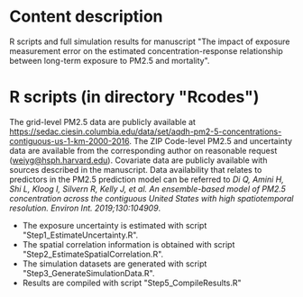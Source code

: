 # Content description
R scripts and full simulation results for manuscript "The impact of exposure measurement error on the estimated concentration-response relationship between long-term exposure to PM2.5 and mortality".

# R scripts (in directory "Rcodes")
The grid-level PM2.5 data are publicly available at https://sedac.ciesin.columbia.edu/data/set/aqdh-pm2-5-concentrations-contiguous-us-1-km-2000-2016. The ZIP Code-level PM2.5 and uncertainty data are available from the corresponding author on reasonable request (weiyg@hsph.harvard.edu). Covariate data are publicly available with sources described in the manuscript. Data availability that relates to predictors in the PM2.5 prediction model can be referred to _Di Q, Amini H, Shi L, Kloog I, Silvern R, Kelly J, et al. An ensemble-based model of PM2.5 concentration across the contiguous United States with high spatiotemporal resolution. Environ Int. 2019;130:104909_.

 - The exposure uncertainty is estimated with script "Step1_EstimateUncertainty.R".
 - The spatial correlation information is obtained with script "Step2_EstimateSpatialCorrelation.R".
 - The simulation datasets are generated with script "Step3_GenerateSimulationData.R".
 - Results are compiled with script "Step5_CompileResults.R"




